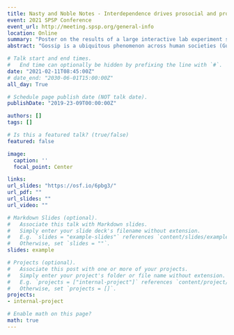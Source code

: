 ```yaml
---
title: Nasty and Noble Notes - Interdependence drives prosocial and proself gossip
event: 2021 SPSP Conference
event_url: http://meeting.spsp.org/general-info
location: Online
summary: "Poster on the results of a large interactive lab experiment showing people gossip for both prosocial and proself motives. We demonstrate that the interdependence structure within the gossip triad influences which motives are displayed"
abstract: "Gossip is a ubiquitous phenomenon across human societies (Guala, 2012; Robbins & Karan, 2019). Studies examining why gossip is such a popular activity have proposed vastly different ideas about the motives that drive gossip. On the one hand, gossip can stem from selfish motives (Archer & Coyne, 2005; McAndrew et al., 2007). People could engage in gossip to increase their own relative status at the cost of their rivals. Yet, this stream of literature solely examined situations characterized by conflicting interests, excluding the possibility of prosocial motives. In contrast, gossip can also stem from prosocial motives (Beersma & Van Kleef, 2012; Feinberg et al., 2012). People gossip about norms violators when they can protect someone else from them; gossiping to help. However, these studies solely examined situations characterized by corresponding interests or independence, excluding the possibility of selfish motives. Thus, perspectives on why people gossip not only developed separately, but are also based on different interdependence structures that only allow specific motives. We argue that the expression of proself versus prosocial motives depends on the interdependence between the involved parties. In order to understand what drives gossip and how interdependence shapes this, it is essential to investigate whether gossip can stem from both prosocial and proself motives and when these motives drive gossip.  We expect that, compared to when the gossiper’s outcomes are independent of other deciders, gossip for proself motives, evidenced by false gossip misrepresenting the gossip target’s behavior to potentially increase their outcomes, will be more likely when gossiper’s outcomes are interdependent with other deciders than when independent. To test this, we used an adapted sequential prisoner’s dilemma (Clark & Sefton, 2001; Rapoport, 1988) in which two participants (deciders), in turn, choose to cooperate or defect. We added an observer, who observes the first decider's decision and can gossip to the second decider about this. Participants were randomly assigned to these roles (once assigned, roles remained consistent throughout the experiment) and played 24 rounds (N = 378, Nobservers = 126, nobservations= 3024; ngossip = 2010). If both deciders cooperate (defect), each earns €3 (nothing) and if one cooperates and the other defects, the defector earns €6 euros and the cooperator nothing. We manipulated the interdependence structure by varying what determined observers’ outcomes per 8 rounds; equal to the first decider's (the gossip target's) outcomes, equal to the second decider's (the gossip receiver's) outcomes, or random and independent. The former two involve conflicting and corresponding interests while the latter involves no interdependence. Analyses were performed in R (R Core Team, 2019) using mixed-effects (binomial) models with REML estimation using the packages ‘lme4’ and 'lmerTest' (Bates et al., 2015; Kuznetsova et al., 2017). All models included random intercepts for participants and controlled for round number, gender, and age. Results partially support our hypothesis, showing that false gossip is more likely when participants are linked to first decider compared to randomly determined, but not when linked to the second decider compared to randomly determined. Both effects indicate that false gossip is less likely when the first decider cooperated (i.e., misrepresenting cooperation as defection, less likely to benefit the observer) compared to when the first decider defected (misrepresenting defection as cooperation, more likely to benefit the observer). Counter to expectations, both effects indicate that false gossip is less likely when the first decider cooperated (i.e., misrepresenting cooperation as defection, more likely to benefit the observer) compared to when the first decider defected (misrepresenting defection as cooperation, less likely to benefit the observer). Taken together, People gossip for both prosocial and proself motives and the interdependence among the gossip sender, receiver, and target can determine these motives. As such, we reconcile divergent perspectives on gossip motives and provide a more nuanced unified perspective on mechanisms driving gossip. Furthermore, from a practical perspective, consensus about when and why people engage in gossip can provide practicioners with evidence-based advice about what drives gossip and possible management through the context in which gossip occurs. Solving these pieces of the puzzle of why people gossip is crucial to shed light on ostensibly contradictory streams of literature and provide necessary theoretical advancements that direct future research to fully understand gossip, a characteristic and essential human social behavior."

# Talk start and end times.
#   End time can optionally be hidden by prefixing the line with `#`.
date: "2021-02-11T08:45:00Z"
# date_end: "2030-06-01T15:00:00Z"
all_day: True

# Schedule page publish date (NOT talk date).
publishDate: "2019-23-09T00:00:00Z"

authors: []
tags: []

# Is this a featured talk? (true/false)
featured: false

image:
  caption: ''
  focal_point: Center

links:
url_slides: "https://osf.io/6pbg3/"
url_pdf: ""
url_slides: ""
url_video: ""

# Markdown Slides (optional).
#   Associate this talk with Markdown slides.
#   Simply enter your slide deck's filename without extension.
#   E.g. `slides = "example-slides"` references `content/slides/example-slides.md`.
#   Otherwise, set `slides = ""`.
slides: example

# Projects (optional).
#   Associate this post with one or more of your projects.
#   Simply enter your project's folder or file name without extension.
#   E.g. `projects = ["internal-project"]` references `content/project/deep-learning/index.md`.
#   Otherwise, set `projects = []`.
projects:
- internal-project

# Enable math on this page?
math: true
---
```


